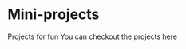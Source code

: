 # Mini-projects
Projects for fun
You can checkout the projects [here](https://miniprojects-byzuned.netlify.app/)
